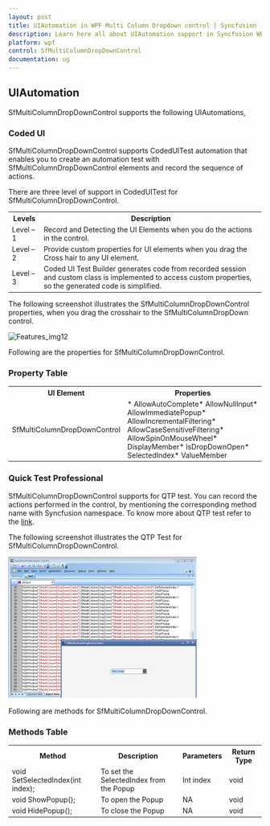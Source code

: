 ```yaml
---
layout: post
title: UIAutomation in WPF Multi Column Dropdown control | Syncfusion
description: Learn here all about UIAutomation support in Syncfusion WPF Multi Column Dropdown (SfMultiColumnDropDown) control and more.
platform: wpf
control: SfMultiColumnDropDownControl
documentation: ug
---
```


## UIAutomation

SfMultiColumnDropDownControl supports the following UIAutomations,

### Coded UI

SfMultiColumnDropDownControl supports CodedUITest automation that enables you to create an automation test with SfMultiColumnDropDownControl elements and record the sequence of actions.

There are three level of support in CodedUITest for SfMultiColumnDropDownControl.


<table>
<tr>
<th>
Levels</th><th>
Description</th></tr>
<tr>
<td>
Level – 1</td><td>
Record and Detecting the UI Elements when you do the actions in the control.</td></tr>
<tr>
<td>
Level – 2</td><td>
Provide custom properties for UI elements when you drag the Cross hair to any UI element.</td></tr>
<tr>
<td>
Level – 3</td><td>
Coded UI Test Builder generates code from recorded session and custom class is implemented to access custom properties, so the generated code is simplified.</td></tr>
</table>
The following screenshot illustrates the SfMultiColumnDropDownControl properties, when you drag the crosshair to the SfMultiColumnDropDown control.

![Features_img12](Features_images/Features_img12.png)



Following are the properties for SfMultiColumnDropDownControl.

### Property Table

<table>
<tr>
<th>
UI Element</th><th>
Properties</th></tr>
<tr>
<td>
SfMultiColumnDropDownControl</td><td>
* AllowAutoComplete* AllowNullInput* AllowImmediatePopup* AllowIncrementalFiltering* AllowCaseSensitiveFiltering* AllowSpinOnMouseWheel* DisplayMember* IsDropDownOpen* SelectedIndex* ValueMember</td></tr>
</table>

### Quick Test Professional


SfMultiColumnDropDownControl supports for QTP test. You can record the actions performed in the control, by mentioning the corresponding method name with Syncfusion namespace. To know more about QTP test refer to the [link](http://help.syncfusion.com/wpf/sfdatagrid/ui-automation#quick-test-professional-qtp).

The following screenshot illustrates the QTP Test for SfMultiColumnDropDownControl.

![Features_img13](Features_images/Features_img13.png)



Following are methods for SfMultiColumnDropDownControl.

### Methods Table

<table>
<tr>
<th>
Method</th><th>
Description</th><th>
Parameters </th><th>
Return Type </th></tr>
<tr>
<td>
void SetSelectedIndex(int index);</td><td>
To set the SelectedIndex from the Popup</td><td>
 Int index</td><td>
void</td></tr>
<tr>
<td>
void ShowPopup();</td><td>
To open the Popup</td><td>
NA</td><td>
void</td></tr>
<tr>
<td>
void HidePopup();</td><td>
To close the Popup</td><td>
NA</td><td>
void</td></tr>
</table>


